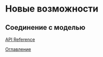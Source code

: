 # Новые возможности

## Соединение с моделью<a name="connect"></a>

[API Reference](API.md)

[Оглавление](../README.md)